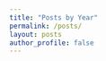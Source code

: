 ```yaml
---
title: "Posts by Year"
permalink: /posts/
layout: posts
author_profile: false
---
```


<html>
<head>
  <link rel="stylesheet" href="/assets/css/main.css">
</head>
</html>